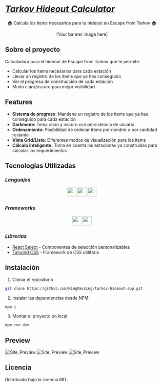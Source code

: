# [_**Tarkov Hideout Calculator**_](https://tarkovhideouttracker.netlify.app/ "Live app")

<p align='center'>
    🏠 Calcula los items necesarios para tu hideout en Escape from Tarkov 🏠
</p>
<p align='center'>
    [Your banner image here]
</p>

## Sobre el proyecto
Calculadora para el hideout de Escape from Tarkov que te permite:
- Calcular los items necesarios para cada estación
- Llevar un registro de los items que ya has conseguido
- Ver el progreso de construcción de cada estación
- Modo claro/oscuro para mejor visibilidad

## Features

- **Sistema de progreso:** Mantiene un registro de los items que ya has conseguido para cada estación
- **Darkmode:** Tema claro y oscuro con persistencia de usuario
- **Ordenamiento:** Posibilidad de ordenar items por nombre o por cantidad restante
- **Vista Grid/Lista:** Diferentes modos de visualización para los items
- **Cálculo inteligente:** Toma en cuenta las estaciones ya construidas para calcular los requerimientos

## Tecnologías Utilizadas
### _Lenguajes_
<p align='center'>
    <img height="30"src="https://img.shields.io/badge/html5-%23E34F26.svg?style=for-the-badge&logo=html5&logoColor=white">
    <img height="30"src="https://img.shields.io/badge/css3-%231572B6.svg?style=for-the-badge&logo=css3&logoColor=white">
    <img height="30"src="https://img.shields.io/badge/javascript-%23323330.svg?style=for-the-badge&logo=javascript&logoColor=%23F7DF1E">
</p>

### _Frameworks_
<p align='center'>
    <img height="30"src="https://img.shields.io/badge/react-%2320232a.svg?style=for-the-badge&logo=react&logoColor=%2361DAFB">
    <img height="30"src="https://img.shields.io/badge/tailwindcss-%2338B2AC.svg?style=for-the-badge&logo=tailwind-css&logoColor=%23FFFFFF)">
</p>

### _Librerías_

- [React Select] - Componentes de selección personalizables
- [Tailwind CSS] - Framework de CSS utilitario

## Instalación
1. Clonar el repositorio
```sh
git clone https://github.com/KingMacking/tarkov-hideout-app.git
```
2. Instalar las dependencias desde NPM
```sh
npm i
```
3. Montar el proyecto en local
```sh
npm run dev
```

## Preview

![Site_Preview](https://imgur.com/9ErT2cc.png "Site preview")
![Site_Preview](https://imgur.com/281goP2.png "Site preview")
![Site_Preview](https://imgur.com/Crecedg.png "Site preview")

## Licencia
Distribuido bajo la licencia MIT.

[React Select]: <https://react-select.com/>
[Tailwind CSS]: <https://tailwindcss.com/>